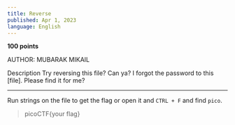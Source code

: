 ```yaml
---
title: Reverse
published: Apr 1, 2023
language: English
---
```



**100 points**

AUTHOR: MUBARAK MIKAIL

Description
Try reversing this file? Can ya?
I forgot the password to this [file]. Please find it for me?

---

Run strings on the file to get the flag or open it and `CTRL + F` and find `pico`.

> picoCTF{your flag}
